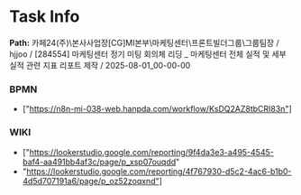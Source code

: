 # Task Info

**Path:** 카페24(주)\본사사업장\[CG]MI본부\마케팅센터\프론트빌더그룹\그룹팀장 / hjjoo / [284554] 마케팅센터 정기 미팅 회의체 리딩 _ 마케팅센터 전체 실적 및 세부 실적 관련 지표 리포트 제작 / 2025-08-01_00-00-00

### BPMN
- ["https://n8n-mi-038-web.hanpda.com/workflow/KsDQ2AZ8tbCRI83n"]

### WIKI
- ["https://lookerstudio.google.com/reporting/9f4da3e3-a495-4545-baf4-aa491bb4af3c/page/p_xsp07ouqdd"
- "https://lookerstudio.google.com/reporting/4f767930-d5c2-4ac6-b1b0-4d5d707191a6/page/p_oz52zoqxnd"]


